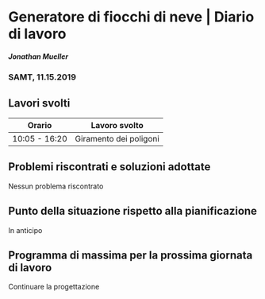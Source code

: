 # Generatore di fiocchi di neve | Diario di lavoro
##### Jonathan Mueller
### SAMT, 11.15.2019

## Lavori svolti


|Orario        |Lavoro svolto                 |
|--------------|------------------------------|
|10:05 - 16:20 | Giramento dei poligoni |

##  Problemi riscontrati e soluzioni adottate

Nessun problema riscontrato

##  Punto della situazione rispetto alla pianificazione

In anticipo

## Programma di massima per la prossima giornata di lavoro

Continuare la progettazione
